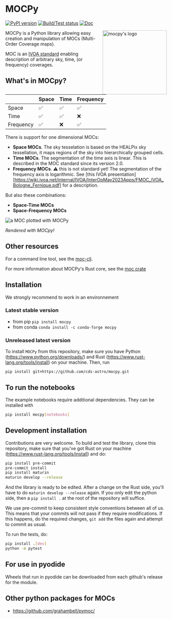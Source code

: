 # MOCPy

[![PyPI version](https://badge.fury.io/py/mocpy.svg)](https://badge.fury.io/py/MOCPy)
[![Build/Test status](https://github.com/cds-astro/mocpy/actions/workflows/test.yml/badge.svg)](https://github.com/cds-astro/mocpy/actions/workflows/test.yml)
[![Doc](https://img.shields.io/badge/Documentation-link-green.svg)](https://cds-astro.github.io/mocpy/)

<img align="right" width="200px" alt="mocpy's logo" src="./docs/_static/MOCpy-light.svg">

MOCPy is a Python library allowing easy creation and manipulation of MOCs (Multi-Order Coverage maps).

MOC is an [IVOA standard](https://ivoa.net/documents/MOC/20220727/index.html) enabling
description of arbitrary sky, time, (or frequency) coverages.

## What's in MOCpy?

|           | Space              | Time               | Frequency          |
|-----------|--------------------|--------------------|--------------------|
| Space     | :white_check_mark: | :white_check_mark: | :white_check_mark: |
| Time      | :white_check_mark: | :white_check_mark: | :x:                |
| Frequency | :white_check_mark: | :x:                | :white_check_mark: |

There is support for one dimensional MOCs:

- **Space MOCs**. The sky tesselation is based on the HEALPix sky tessellation, it maps
  regions of the sky into hierarchically grouped cells.
- **Time MOCs**. The segmentation of the time axis is linear. This is described in the
  MOC standard since its version 2.0.
- **Frequency MOCs**. :warning: this is not standard yet! The segmentation of the frequency
  axis is logarithmic. See [this IVOA presentation][https://wiki.ivoa.net/internal/IVOA/InterOpMay2023Apps/FMOC_IVOA_Bologne_Fernique.pdf] for a description.

But also these combinations:

- **Space-Time MOCs**
- **Space-Frequency MOCs**

![a MOC plotted with MOCPy](./resources/readme.png)

*Rendered with MOCpy!*

## Other resources

For a command line tool, see the [moc-cli](https://github.com/cds-astro/cds-moc-rust/tree/main/crates/cli).

For more information about MOCPy's Rust core, see the [moc crate](https://crates.io/crates/moc)

## Installation

We strongly recommend to work in an environnement

### Latest stable version

- from pip `pip install mocpy`
- from conda `conda install -c conda-forge mocpy`

### Unreleased latest version

To install `MOCPy` from this repository, make sure you have Python (https://www.python.org/downloads/)
and Rust (https://www.rust-lang.org/tools/install) on your machine. Then, run

```
pip install git+https://github.com/cds-astro/mocpy.git
```

## To run the notebooks

The example notebooks require additional dependencies. They can be installed with

```sh
pip install mocpy[notebooks]
```

## Development installation

Contributions are very welcome. To build and test the library, clone this repository,
make sure that you've got Rust on your machine (https://www.rust-lang.org/tools/install)
and do:

```sh
pip install pre-commit
pre-commit install
pip install maturin
maturin develop --release
```

And the library is ready to be edited. After a change on the Rust side, you'll have to
do `maturin develop --release` again. If you only edit the python side, then a
`pip install .` at the root of the repository will suffice.

We use pre-commit to keep consistent style conventions between all of us. This means
that your commits will not pass if they require modifications. If this happens, do the
required changes, `git add` the files again and attempt to commit as usual.

To run the tests, do:

```sh
pip install .[dev]
python -m pytest
```

## For use in pyodide

Wheels that run in pyodide can be downloaded from each github's release for the module.

## Other python packages for MOCs

- https://github.com/grahambell/pymoc/
